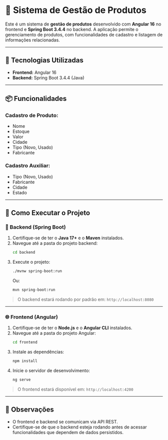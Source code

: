 # 🛒 Sistema de Gestão de Produtos

Este é um sistema de **gestão de produtos** desenvolvido com **Angular 16** no frontend e **Spring Boot 3.4.4** no backend. A aplicação permite o gerenciamento de produtos, com funcionalidades de cadastro e listagem de informações relacionadas.

---

## 🚀 Tecnologias Utilizadas

- **Frontend:** Angular 16  
- **Backend:** Spring Boot 3.4.4 (Java)

---

## 📦 Funcionalidades

### Cadastro de Produto:
- Nome
- Estoque
- Valor
- Cidade
- Tipo (Novo, Usado)
- Fabricante

### Cadastro Auxiliar:
- Tipo (Novo, Usado)
- Fabricante
- Cidade
- Estado

---

## 🧪 Como Executar o Projeto

### 🔧 Backend (Spring Boot)

1. Certifique-se de ter o **Java 17+** e o **Maven** instalados.
2. Navegue até a pasta do projeto backend:
   ```bash
   cd backend
   ```
3. Execute o projeto:
   ```bash
   ./mvnw spring-boot:run
   ```
   Ou:
   ```bash
   mvn spring-boot:run
   ```

> O backend estará rodando por padrão em: `http://localhost:8080`

---

### 🌐 Frontend (Angular)

1. Certifique-se de ter o **Node.js** e o **Angular CLI** instalados.
2. Navegue até a pasta do projeto Angular:
   ```bash
   cd frontend
   ```
3. Instale as dependências:
   ```bash
   npm install
   ```
4. Inicie o servidor de desenvolvimento:
   ```bash
   ng serve
   ```

> O frontend estará disponível em: `http://localhost:4200`

---

## 📌 Observações

- O frontend e backend se comunicam via API REST.
- Certifique-se de que o backend esteja rodando antes de acessar funcionalidades que dependem de dados persistidos.
